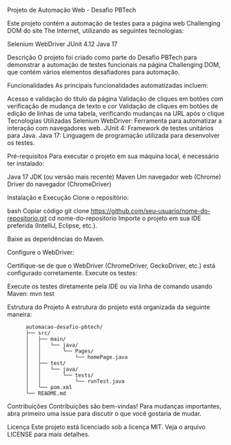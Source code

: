 Projeto de Automação Web - Desafio PBTech

Este projeto contém a automação de testes para a página web Challenging DOM do site The Internet, utilizando as seguintes tecnologias:

Selenium WebDriver
JUnit 4.12
Java 17


Descrição
O projeto foi criado como parte do Desafio PBTech para demonstrar a automação de testes funcionais na página Challenging DOM, que contém vários elementos desafiadores para automação.

Funcionalidades
As principais funcionalidades automatizadas incluem:

Acesso e validação do título da página
Validação de cliques em botões com verificação de mudança de texto e cor
Validação de cliques em botões de edição de linhas de uma tabela, verificando mudanças na URL após o clique
Tecnologias Utilizadas
Selenium WebDriver: Ferramenta para automatizar a interação com navegadores web.
JUnit 4: Framework de testes unitários para Java.
Java 17: Linguagem de programação utilizada para desenvolver os testes.

Pré-requisitos
Para executar o projeto em sua máquina local, é necessário ter instalado:

Java 17 JDK (ou versão mais recente)
Maven
Um navegador web (Chrome)
Driver do navegador (ChromeDriver)

Instalação e Execução
Clone o repositório:

bash
Copiar código
git clone https://github.com/seu-usuario/nome-do-repositorio.git
cd nome-do-repositorio
Importe o projeto em sua IDE preferida (IntelliJ, Eclipse, etc.).

Baixe as dependências do Maven.

Configure o WebDriver:

Certifique-se de que o WebDriver (ChromeDriver, GeckoDriver, etc.) está configurado corretamente.
Execute os testes:

Execute os testes diretamente pela IDE ou via linha de comando usando Maven:
mvn test


Estrutura do Projeto
A estrutura do projeto está organizada da seguinte maneira:

          automacao-desafio-pbtech/
          ├── src/
          │   ├── main/
          │   │   └── java/
          │   │       └── Pages/
          │   │           └── homePage.java
          │   ├── test/
          │   │   └── java/
          │   │       └── tests/
          │   │           └── runTest.java
          │   └── pom.xml
          └── README.md


Contribuições
Contribuições são bem-vindas! Para mudanças importantes, abra primeiro uma issue para discutir o que você gostaria de mudar.


Licença
Este projeto está licenciado sob a licença MIT. Veja o arquivo LICENSE para mais detalhes.
